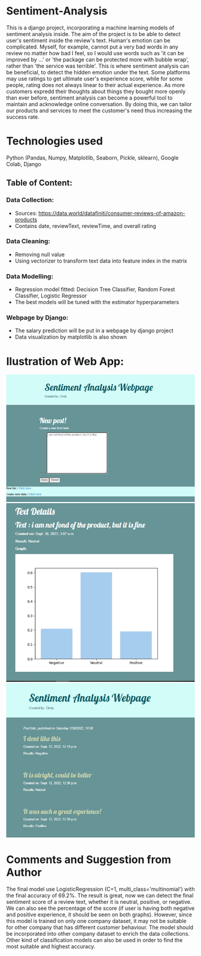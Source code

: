 # Sentiment-Analysis
This is a django project, incorporating a machine learning models of sentiment analysis inside. The aim of the project is to be able to detect user's sentiment inside the review's text. Human's emotion can be complicated. Myself, for example, cannot put a very bad words in any review no matter how bad I feel, so I would use words such as 'it can be improved by ...' or 'the package can be protected more with bubble wrap', rather than 'the service was terrible'. This is where sentiment analysis can be beneficial, to detect the hidden emotion under the text. Some platforms may use ratings to get ultimate user's experience score, while for some people, rating does not always linear to their actual experience. As more customers expredd their thoughts about things they bought more openly than ever before, sentiment analysis can become a powerful tool to maintain and acknowledge online conversation. By doing this, we can tailor our products and services to meet the customer's need thus increasing the success rate.

# Technologies used
Python (Pandas, Numpy, Matplotlib, Seaborn, Pickle, sklearn), Google Colab, Django

## Table of Content:
### Data Collection:
  - Sources: https://data.world/datafiniti/consumer-reviews-of-amazon-products
  - Contains date, reviewText, reviewTime, and overall rating
### Data Cleaning:
  - Removing null value
  - Using vectorizer to transform text data into feature index in the matrix
### Data Modelling:
  - Regression model fitted: Decision Tree Classifier, Random Forest Classifier, Logistic Regressor
  - The best models will be tuned with the estimator hyperparameters
### Webpage by Django:
  - The salary prediction will be put in a webpage by django project
  - Data visualization by matplotlib is also shown

# Ilustration of Web App:
![alt text](https://github.com/cindysuyitno/Sentiment-Analysis/blob/main/sentiment_analysis2.png)
![alt text](https://github.com/cindysuyitno/Sentiment-Analysis/blob/main/sentiment_analysis1.png)
![alt text](https://github.com/cindysuyitno/Sentiment-Analysis/blob/main/sentiment_analysis3.png)

# Comments and Suggestion from Author
The final model use LogisticRegression (C=1, multi_class='multinomial') with the final accuracy of 69.2%. The result is great, now we can detect the final sentiment score of a review text, whether it is neutral, positive, or negative. We can also see the percentage of the score (if user is having both negative and positive experience, it should be seen on both graphs). However, since this model is trained on only one company dataset, it may not be suitable for other company that has different customer behaviour. The model should be incorporated into other company dataset to enrich the data collections. Other kind of classification models can also be used in order to find the most suitable and highest accuracy.
